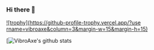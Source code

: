 ### Hi there 👋

<!--
**VibroAxe/VibroAxe** is a ✨ _special_ ✨ repository because its `README.md` (this file) appears on your GitHub profile.

Here are some ideas to get you started:

- 🔭 I’m currently working on ...
- 🌱 I’m currently learning ...
- 👯 I’m looking to collaborate on ...
- 🤔 I’m looking for help with ...
- 💬 Ask me about ...
- 📫 How to reach me: ...
- 😄 Pronouns: ...
- ⚡ Fun fact: ...
-->

[![trophy](https://github-profile-trophy.vercel.app/?use
rname=vibroaxe&column=3&margin-w=15&margin-h=15)](https://github.com/ryo-ma/github-profile-trophy)

[![VibroAxe's github stats](https://github-readme-stats.vercel.app/api?username=vibroaxe&show_icons=true&theme=dark)
